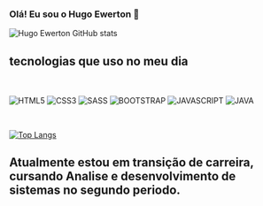 ### Olá! Eu sou o Hugo Ewerton 🤙

![Hugo Ewerton GitHub stats](https://github-readme-stats.vercel.app/api?username=Hugoepsilva&show_icons=true&theme=radical) 



## tecnologias que uso no meu dia  


<br/><div style="display: inline_block">
  <img align="center" alt="HTML5" src="https://img.shields.io/badge/HTML5-E34F26?style=for-the-badge&logo=html5&logoColor=white"/>
  <img align="center" alt="CSS3" src="https://img.shields.io/badge/CSS3-1572B6?style=for-the-badge&logo=css3&logoColor=white"/>
  <img align="center" alt="SASS" src="https://img.shields.io/badge/Sass-CC6699?style=for-the-badge&logo=sass&logoColor=white"/>
  <img align="center" alt="BOOTSTRAP" src="https://img.shields.io/badge/Bootstrap-563D7C?style=for-the-badge&logo=bootstrap&logoColor=white"/>
  <img align="center" alt="JAVASCRIPT" src="https://img.shields.io/badge/JavaScript-F7DF1E?style=for-the-badge&logo=javascript&logoColor=black"/>
  <img align="center" alt="JAVA" src="https://img.shields.io/badge/Java-ED8B00?style=for-the-badge&logo=openjdk&logoColor=white"/>
</div><br/>

[![Top Langs](https://github-readme-stats.vercel.app/api/top-langs/?username=Hugoepsilva&layout=compact)](https://github.com/anuraghazra/github-readme-stats)


## Atualmente estou em transição de carreira, cursando Analise e desenvolvimento de sistemas no segundo periodo.

